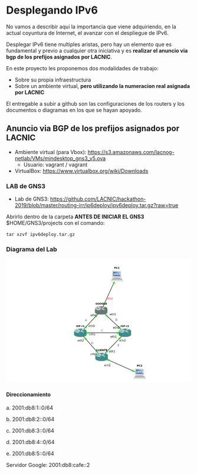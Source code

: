 # Desplegando IPv6

No vamos a describir aqui la importancia que viene adquiriendo, en la actual coyuntura de Internet, el avanzar con el despliegue de IPv6.

Desplegar IPv6 tiene multiples aristas, pero hay un elemento que es fundamental y previo a cualquier otra iniciativa y es **realizar el anuncio via bgp de los prefijos asignados por LACNIC**.

En este proyecto les proponemos dos modalidades de trabajo:

- Sobre su propia infraestructura
- Sobre un ambiente virtual, **pero utilizando la numeracion real asignada por LACNIC**

El entregable a subir a github son las configuraciones de los routers y los documentos o diagramas en los que se hayan apoyado.

## Anuncio via BGP de los prefijos asignados por LACNIC

- Ambiente virtual (para Vbox): https://s3.amazonaws.com/lacnog-netlab/VMs/mindesktop_gns3_v5.ova
   - Usuario: vagrant / vagrant
- VirtualBox: https://www.virtualbox.org/wiki/Downloads

### LAB de GNS3

- Lab de GNS3: https://github.com/LACNIC/hackathon-2019/blob/master/routing-irr/ip6deploy/ipv6deploy.tar.gz?raw=true

Abrirlo dentro de la carpeta **ANTES DE INICIAR EL GNS3** $HOME/GNS3/projects con el comando:

```
tar xzvf ipv6deploy.tar.gz
```

### Diagrama del Lab

![Lab](https://raw.githubusercontent.com/LACNIC/hackathon-2019/master/routing-irr/ip6deploy/lab.png)

#### Direccionamiento

a. 2001:db8:1::0/64

b. 2001:db8:2::0/64

c. 2001:db8:3::0/64

d. 2001:db8:4::0/64

e. 2001:db8:5::0/64

Servidor Google: 2001:db8:cafe::2
